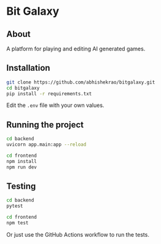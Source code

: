 # Bit Galaxy 

## About

A platform for playing and editing AI generated games.

## Installation

```bash
git clone https://github.com/abhishekrao/bitgalaxy.git
cd bitgalaxy
pip install -r requirements.txt
```

Edit the `.env` file with your own values.

## Running the project

```bash
cd backend
uvicorn app.main:app --reload
```

```bash
cd frontend
npm install
npm run dev
```

## Testing

```bash
cd backend
pytest
```

```bash
cd frontend
npm test
```

Or just use the GitHub Actions workflow to run the tests.